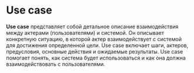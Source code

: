 # Use case

**Use case** представляет собой детальное описание взаимодействия между актерами (пользователями) и системой. Он описывает конкретную ситуацию, в которой актер взаимодействует с системой для достижения определенной цели. Use case включает шаги, актеров, предусловия, основные действия и ожидаемые результаты. Use case помогает понять, как система будет использоваться и как она должна взаимодействовать с пользователями.

